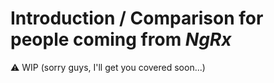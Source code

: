# Introduction / Comparison for people coming from _NgRx_

:warning: WIP (sorry guys, I'll get you covered soon...)